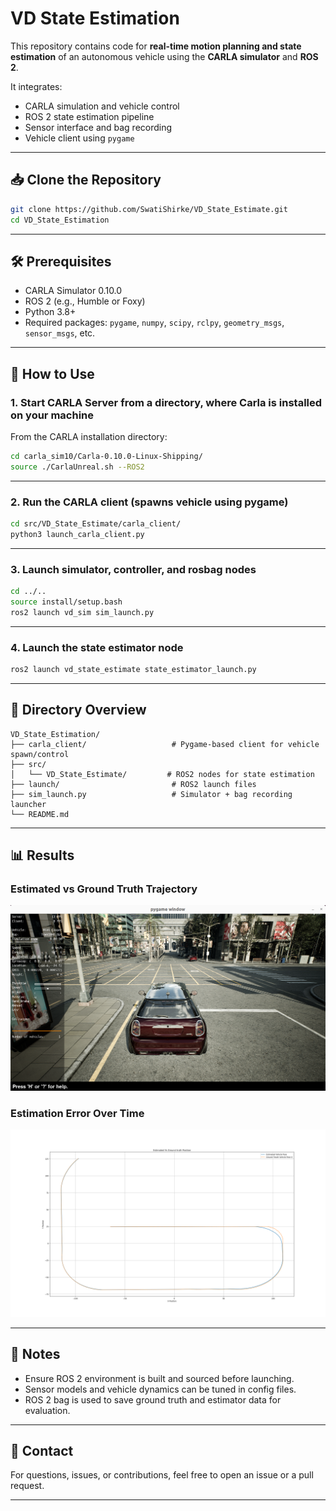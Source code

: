 # VD State Estimation

This repository contains code for **real-time motion planning and state estimation** of an autonomous vehicle using the **CARLA simulator** and **ROS 2**.

It integrates:
- CARLA simulation and vehicle control
- ROS 2 state estimation pipeline
- Sensor interface and bag recording
- Vehicle client using `pygame`

---

## 📥 Clone the Repository

```bash
git clone https://github.com/SwatiShirke/VD_State_Estimate.git
cd VD_State_Estimation
```

---

## 🛠️ Prerequisites

- CARLA Simulator 0.10.0
- ROS 2 (e.g., Humble or Foxy)
- Python 3.8+
- Required packages: `pygame`, `numpy`, `scipy`, `rclpy`, `geometry_msgs`, `sensor_msgs`, etc.

---

## 🚀 How to Use

### 1. Start CARLA Server from a directory, where Carla is installed on your machine

From the CARLA installation directory:

```bash
cd carla_sim10/Carla-0.10.0-Linux-Shipping/
source ./CarlaUnreal.sh --ROS2
```

---

### 2. Run the CARLA client (spawns vehicle using pygame)

```bash
cd src/VD_State_Estimate/carla_client/
python3 launch_carla_client.py
```

---

### 3. Launch simulator, controller, and rosbag nodes

```bash
cd ../..
source install/setup.bash
ros2 launch vd_sim sim_launch.py
```

---

### 4. Launch the state estimator node

```bash
ros2 launch vd_state_estimate state_estimator_launch.py
```

---

## 📁 Directory Overview

```
VD_State_Estimation/
├── carla_client/                   # Pygame-based client for vehicle spawn/control
├── src/
│   └── VD_State_Estimate/         # ROS2 nodes for state estimation
├── launch/                         # ROS2 launch files
├── sim_launch.py                   # Simulator + bag recording launcher
└── README.md
```

---

## 📊 Results

### Estimated vs Ground Truth Trajectory

![Carla Screen](results/Carla_screen.png)

### Estimation Error Over Time

![Estimation Vs Ground Truth](results/final_result.png)

---

## 📌 Notes

- Ensure ROS 2 environment is built and sourced before launching.
- Sensor models and vehicle dynamics can be tuned in config files.
- ROS 2 bag is used to save ground truth and estimator data for evaluation.

---

## 📧 Contact

For questions, issues, or contributions, feel free to open an issue or a pull request.

---
